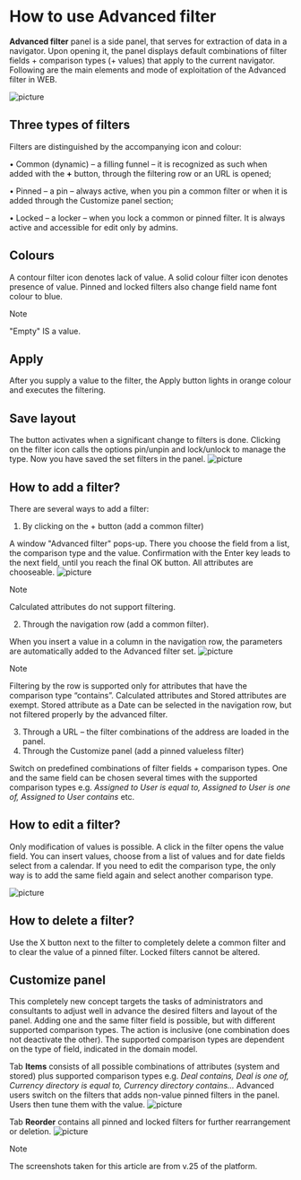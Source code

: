# How to use Advanced filter 

**Advanced filter** panel is a side panel, that serves for extraction of data in a navigator.
Upon opening it, the panel displays default combinations of filter fields + comparison types (+ values) that apply to the current navigator.
Following are the main elements and mode of exploitation of the Advanced filter in WEB.

![picture](pictures/advanced_filter_1.png)

## Three types of filters
Filters are distinguished by the accompanying icon and colour:

• Common (dynamic) – а filling funnel – it is recognized as such when added with the **+** button, through the filtering row or an URL is opened;

• Pinned – a pin – always active, when you pin a common filter or when it is added through the Customize panel section;

• Locked – a locker – when you lock a common or pinned filter. It is always active and accessible for edit only by admins.

## Colours
A contour filter icon denotes lack of value. A solid colour filter icon denotes presence of value.
Pinned and locked filters also change field name font colour to blue.
> [!NOTE]
> 
> "Empty" IS a value.

## Apply
After you supply а value to the filter, the Apply button lights in orange colour and executes the filtering.

## Save layout
The button activates when a significant change to filters is done. Clicking on the filter icon calls the options pin/unpin and lock/unlock to manage the type. Now you have saved the set filters in the panel.
![picture](pictures/advanced_filter_7.png)


## How to add a filter?
There are several ways to add a filter:
1. By clicking on the + button (add a common filter)

A window "Advanced filter" pops-up. There you choose the field from a list, the comparison type and the value. Confirmation with the Enter key leads to the next field, until you reach the final OK button. All attributes are chooseable.
![picture](pictures/advanced_filter_2.png)
> [!NOTE]
> 
> Calculated attributes do not support filtering.

2. Through the navigation row (add a common filter).

When you insert a value in a column in the navigation row, the parameters are automatically added to the Advanced filter set.
![picture](pictures/advanced_filter_3.png)
> [!NOTE]
> 
> Filtering by the row is supported only for attributes that have the comparison type “contains”. Calculated attributes and Stored attributes are exempt. Stored attribute as a Date can be selected in the navigation row, but not filtered properly by the advanced filter.

3. Through a URL – the filter combinations of the address are loaded in the panel.
4. Through the Customize panel (add a pinned valueless filter)
   
Switch on predefined combinations of filter fields + comparison types. 
One and the same field can be chosen several times with the supported comparison types e.g. *Assigned to User is equal to, Assigned to User is one of, Assigned to User contains* etc. 

## How to edit a filter?
Only modification of values is possible. A click in the filter opens the value field. You can insert values, choose from a list of values and for date fields select from a calendar.
If you need to edit the comparison type, the only way is to add the same field again and select another comparison type. 

![picture](pictures/advanced_filter_4.png)

## How to delete a filter?
Use the X button next to the filter to completely delete a common filter and to clear the value of a pinned filter.
Locked filters cannot be altered.

## Customize panel
This completely new concept targets the tasks of administrators and consultants to adjust well in advance the desired filters and layout of the panel.
Adding one and the same filter field is possible, but with different supported comparison types. The action is inclusive (one combination does not deactivate the other). The supported comparison types are dependent on the type of field, indicated in the domain model.

Tab **Items** consists of all possible combinations of attributes (system and stored) plus supported comparison types e.g. *Deal contains, Deal is one of, Currency directory is equal to, Currency directory contains…*
Advanced users switch on the filters that adds non-value pinned filters in the panel. Users then tune them with the value.
![picture](pictures/advanced_filter_5.png)

Tab **Reorder** contains all pinned and locked filters for further rearrangement or deletion.
![picture](pictures/advanced_filter_6.png)
> [!NOTE]
> 
> The screenshots taken for this article are from v.25 of the platform.
